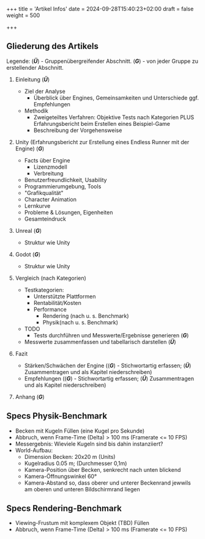 +++
title = 'Artikel Infos'
date = 2024-09-28T15:40:23+02:00
draft = false
weight = 500

+++

## Gliederung des Artikels

Legende: (***Ü***) - Gruppenübergreifender Abschnitt. (***G***) - von jeder Gruppe zu erstellender Abschnitt.

1. Einleitung (***Ü***)
   - Ziel der Analyse
     - Überblick über Engines, Gemeinsamkeiten und Unterschiede ggf. Empfehlungen
   - Methodik
     - Zweigeteiltes Verfahren: Objektive Tests nach Kategorien PLUS Erfahrungsbericht beim Erstellen eines Beispiel-Game 
	 - Beschreibung der Vorgehensweise

2. Unity (Erfahrungsbericht zur Erstellung eines Endless Runner mit der Engine) (***G***)
   - Facts über Engine
     - Lizenzmodell
     - Verbreitung
   - Benutzerfreundlichkeit, Usability
   - Programmierumgebung, Tools
   - "Grafikqualität"
   - Character Animation
   - Lernkurve
   - Probleme & Lösungen, Eigenheiten
   - Gesamteindruck

3. Unreal (***G***)
   - Struktur wie Unity

4. Godot (***G***) 
   - Struktur wie Unity

5. Vergleich (nach Kategorien)
   - Testkategorien:
	 - Unterstützte Plattformen
	 - Rentabilität/Kosten 
	 - Performance
	   - Rendering (nach u. s. Benchmark)
	   - Physik(nach u. s. Benchmark)
    - TODO
      - Tests durchführen und Messwerte/Ergebnisse generieren (***G***)
 	 - Messwerte zusammenfassen und tabellarisch darstellen (***Ü***)

6. Fazit
   - Stärken/Schwächen der Engine ((***G***) - Stichwortartig erfassen; (***Ü***) Zusammentragen und als Kapitel niederschreiben)
   - Empfehlungen ((***G***) - Stichwortartig erfassen; (***Ü***) Zusammentragen und als Kapitel niederschreiben)

5. Anhang (***G***)


## Specs Physik-Benchmark

- Becken mit Kugeln Füllen (eine Kugel pro Sekunde)
- Abbruch, wenn Frame-Time (Delta) > 100 ms (Framerate <= 10 FPS)
- Messergebnis: Wieviele Kugeln sind bis dahin instanziiert?
- World-Aufbau:
	- Dimension Becken: 20x20 m (Units)
	- Kugelradius 0.05 m; (Durchmesser 0,1m)
	- Kamera-Position über Becken, senkrecht nach unten blickend
	- Kamera-Öffnungswinkel 60°
	- Kamera-Abstand so, dass oberer und unterer Beckenrand jewwils am oberen und unteren Bildschirmrand liegen


## Specs Rendering-Benchmark
- Viewing-Frustum mit komplexem Objekt (TBD) Füllen
- Abbruch, wenn Frame-Time (Delta) > 100 ms (Framerate <= 10 FPS)

 